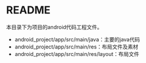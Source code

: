 # README

本目录下为项目的android代码工程文件。

- android_project/app/src/main/java：主要的java代码
- android_project/app/src/main/res：布局文件及素材
- android_project/app/src/main/res/layout：布局文件